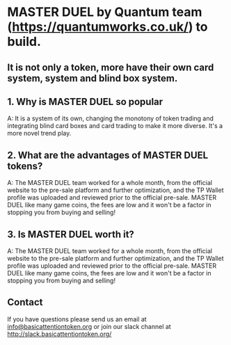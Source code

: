 # MASTER DUEL by Quantum team (https://quantumworks.co.uk/) to build. #

## It is not only a token, more have their own card system, system and blind box system. ##


## 1. Why is MASTER DUEL so popular ##

A: It is a system of its own, changing the monotony of token trading and integrating blind card boxes and card trading to make it more diverse. It's a more novel trend play. 

## 2. What are the advantages of MASTER DUEL tokens? ##

A: The MASTER DUEL team worked for a whole month, from the official website to the pre-sale platform and further optimization, and the TP Wallet profile was uploaded and reviewed prior to the official pre-sale. MASTER DUEL like many game coins, the fees are low and it won't be a factor in stopping you from buying and selling!

## 3. Is MASTER DUEL worth it? ##

A: The MASTER DUEL team worked for a whole month, from the official website to the pre-sale platform and further optimization, and the TP Wallet profile was uploaded and reviewed prior to the official pre-sale. MASTER DUEL like many game coins, the fees are low and it won't be a factor in stopping you from buying and selling!

## Contact ##
If you have questions please send us an email at info@basicattentiontoken.org or join our slack channel at http://slack.basicattentiontoken.org/

